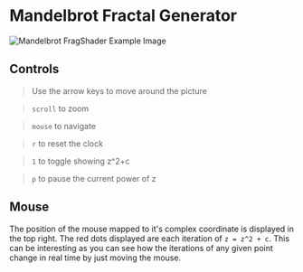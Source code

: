 # Mandelbrot Fractal Generator

![Mandelbrot FragShader Example Image](https://cdn.oggyp.com/githubImages/fractals/mandelbrot_frag1.png)

## Controls

> Use the arrow keys to move around the picture

> `scroll` to zoom

> `mouse` to navigate

> `r` to reset the clock

> `1` to toggle showing z^2+c

> `p` to pause the current power of z

## Mouse

The position of the mouse mapped to it's complex coordinate is displayed in the top right. The red dots displayed are each iteration of `z = z^2 + c`. This can be interesting as you can see how the iterations of any given point change in real time by just moving the mouse.